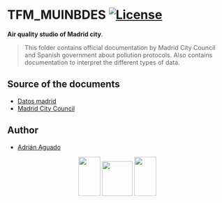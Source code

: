 # TFM_MUINBDES [![License](https://img.shields.io/cocoapods/l/ParticlesLoadingView.svg?style=flat)](LICENSE.md)

**Air quality studio of Madrid city**.


>This folder contains official documentation by Madrid City Council and Spanish government about pollution protocols. Also contains documentation to interpret the different types of data.

## Source of the documents

* [Datos madrid](http://datos.madrid.es.)
* [Madrid City Council](https://www.madrid.es/)



## Author

* [Adrián Aguado](https://www.aguadotzn.com)

<p align="center">
  <img width="50" height="90" src="https://upload.wikimedia.org/wikipedia/en/7/7b/University_of_Burgos_CoA.png">
  <img width="70" height="80" src="https://mir-s3-cdn-cf.behance.net/project_modules/disp/43d9f319950577.562e303b26265.gif">
  <img width="50" height="90" src="https://www.unileon.es/files/images/ule_color.preview.gif">
</p>
